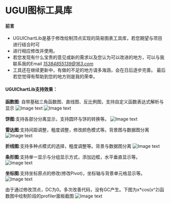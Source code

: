 # UGUI图标工具库

#### 前言
- UGUIChartLib是基于修改绘制顶点实现的简易图表工具库，若您期望与项目进行结合时可
- 进行相应修改并使用。
- 若您发现有什么宝贵的意见或新的需求以及您认为可以改进的地方，可以与我联系我的Email *15384855139@163.com*
- 工具还在继续更新中，有做的不足的地方请多海涵，会在日后逐步完善。
最后若您觉得有帮助到您的地方则是我的荣幸。

#### UGUIChartLib支持效果：
**函数图**:  自带基础三角函数图、直线图、反比例图，支持自定义函数表达式解析与显示
![Image text](https://github.com/w199753/UGUIChartLib/blob/master/Images/cf2f56be48c2d121b6917bbe78a4d94.png)
![Image text](https://github.com/w199753/UGUIChartLib/blob/master/Images/f3d437f22b9b45f56568a955f093364.png)<br>

**饼图**:支持各部分分离显示，支持圆环与饼的转换等。
![Image text](https://github.com/w199753/UGUIChartLib/blob/master/Images/038a6e553168e886fedd0b286c12076.png)<br>

**雷达图**:支持间距调整，粗度调整，修改颜色模式等。背景图与数据图分离
![Image text](https://github.com/w199753/UGUIChartLib/blob/master/Images/eeefff472acf26ce0c5f138a316ae29.png)<br>

**折线图**:支持多种点模式的选择，粗度调整等。背景与数据图分离
![Image text](https://github.com/w199753/UGUIChartLib/blob/master/Images/34089136bb18996280781a2b445eba0.png)<br>

**条形图**:支持单一显示与分组显示方式，添加边框，水平垂直显示等。
![Image text](https://github.com/w199753/UGUIChartLib/blob/master/Images/a1d0e2283fd3faf07aaf4d1a2a8da97.png)<br>

**坐标图**:支持坐标原点的修改(修改Pivot)，坐标轴与背景单元格显示等。
![Image text](https://github.com/w199753/UGUIChartLib/blob/master/Images/cf0a03ebd088510192efaf5ab75de94.png)<br>


由于通过修改顶点，DC为0。多次改善代码，没有GC产生。下图为x*cos(x^2)函数图中绘制阶段的profiler面板截图
![Image text](https://github.com/w199753/UGUIChartLib/blob/master/Images/8b925618a37517b6bffbbf991e0e67b.png)
